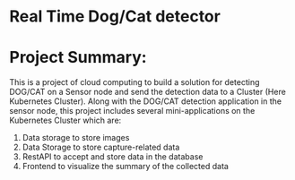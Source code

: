 # Real Time Dog/Cat detector 

# Project Summary:

This is a project of cloud computing to build a solution for detecting DOG/CAT on a Sensor node and send the detection data to a Cluster (Here Kubernetes Cluster).
Along with the DOG/CAT detection application in the sensor node, this project includes several mini-applications on the Kubernetes Cluster which are:

1. Data storage to store images
2. Data Storage to store capture-related data
3. RestAPI to accept and store data in the database
4. Frontend to visualize the summary of the collected data

